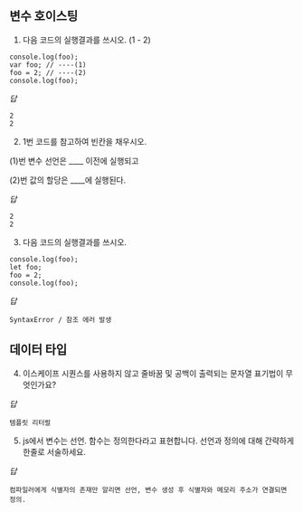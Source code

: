 ## 변수 호이스팅
1. 다음 코드의 실행결과를 쓰시오. (1 - 2)
```
console.log(foo);
var foo; // ----(1)
foo = 2; // ----(2)
console.log(foo);
```

*답*
```
2
2
```

2. 1번 코드를 참고하여 빈칸을 채우시오. 

(1)번 변수 선언은  ____ 이전에 실행되고

(2)번 값의 할당은 ____에 실행된다.

*답*
```
2
2
```
3. 다음 코드의 실행결과를 쓰시오.

```
console.log(foo);
let foo;
foo = 2;
console.log(foo);
```

*답*
```
SyntaxError / 참조 에러 발생
```
## 데이터 타입
4. 이스케이프 시퀀스를 사용하지 않고 줄바꿈 및 공백이 출력되는 문자열 표기법이 무엇인가요?

*답*
```
템플릿 리터럴
```
5. js에서 변수는 선언. 함수는 정의한다라고 표현합니다. 선언과 정의에 대해 간략하게 한줄로 서술하세요.

*답*
```
컴파일러에게 식별자의 존재만 알리면 선언, 변수 생성 후 식별자와 메모리 주소가 연결되면 정의.
```
